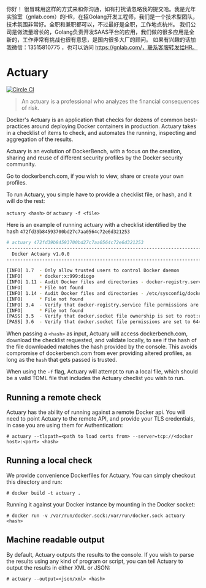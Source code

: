 你好！
很冒昧用这样的方式来和你沟通，如有打扰请忽略我的提交哈。我是光年实验室（gnlab.com）的HR，在招Golang开发工程师，我们是一个技术型团队，技术氛围非常好。全职和兼职都可以，不过最好是全职，工作地点杭州。
我们公司是做流量增长的，Golang负责开发SAAS平台的应用，我们做的很多应用是全新的，工作非常有挑战也很有意思，是国内很多大厂的顾问。
如果有兴趣的话加我微信：13515810775  ，也可以访问 https://gnlab.com/，联系客服转发给HR。
# Actuary

[![Circle CI](https://circleci.com/gh/diogomonica/actuary.svg?style=svg)](https://circleci.com/gh/diogomonica/actuary)

> An actuary is a professional who analyzes the financial consequences of risk.

Docker's Actuary is an application that checks for dozens of common best-practices around deploying Docker containers in production. Actuary takes in a checklist of items to check, and automates the running, inspecting and aggregation of the results.

Actuary is an evolution of DockerBench, with a focus on the creation, sharing and reuse of different security profiles by the Docker security community.

Go to dockerbench.com, if you wish to view, share or create your own profiles.

To run Actuary, you simple have to provide a checklist file, or hash, and it will do the rest:

`actuary <hash>` or `actuary -f <file>`

Here is an example of running actuary with a checklist identified by the hash `472fd39b84593700bd27c7aa0564c72e6d321253`
```bash
# actuary 472fd39b84593700bd27c7aa0564c72e6d321253
------------------------------------------------------------------------------
  Docker Actuary v1.0.0
------------------------------------------------------------------------------

[INFO] 1.7  - Only allow trusted users to control Docker daemon
[INFO]      * docker:x:999:diogo
[INFO] 1.11 - Audit Docker files and directories - docker-registry.service
[INFO]      * File not found
[INFO] 1.14 - Audit Docker files and directories - /etc/sysconfig/docker
[INFO]      * File not found
[INFO] 3.4  - Verify that docker-registry.service file permissions are set to 644
[INFO]      * File not found
[PASS] 3.5  - Verify that docker.socket file ownership is set to root:root
[PASS] 3.6  - Verify that docker.socket file permissions are set to 644
```

When passing a `<hash>` as input, Actuary will access dockerbench.com, download the checklist requested, and validate locally, to see if the hash of the file downloaded matches the hash provided by the console. This avoids compromise of dockerbench.com from ever providing altered profiles, as long as the `hash` that gets passed is trusted.

When using the `-f` flag, Actuary will attempt to run a local file, which should be a valid TOML file that includes the Actuary checlist you wish to run.


## Running a remote check

Actuary has the ability of running against a remote Docker api. You will need to point Actuary to the remote API, and provide your TLS credentials, in case you are using them for Authentication:

`# actuary --tlspath=<path to load certs from> --server=tcp://<docker host>:<port> <hash>`

## Running a local check

We provide convenience Dockerfiles for Actuary. You can simply checkout this directory and run:

`# docker build -t actuary .`

Running it against your Docker instance by mounting in the Docker socket:

`# docker run -v /var/run/docker.sock:/var/run/docker.sock actuary <hash>`

## Machine readable output

By default, Actuary outputs the results to the console. If you wish to parse the results using any kind of program or script, you can tell Actuary to output the results in either XML or JSON:

`# actuary --output=<json/xml> <hash>`
